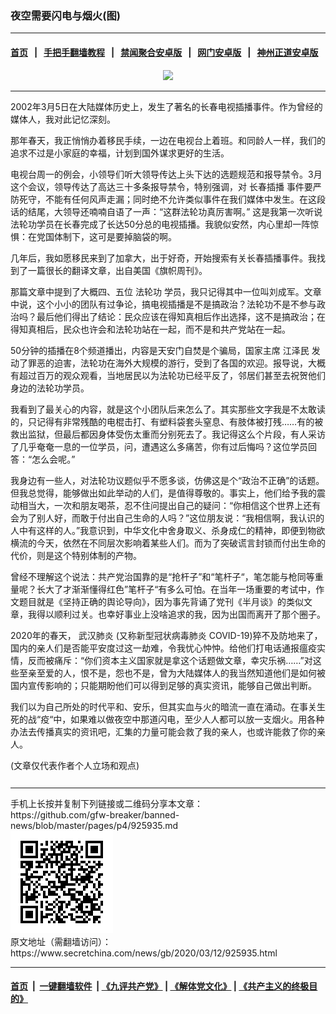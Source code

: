 ### 夜空需要闪电与烟火(图)
------------------------

#### [首页](https://github.com/gfw-breaker/banned-news/blob/master/README.md) &nbsp;&nbsp;|&nbsp;&nbsp; [手把手翻墙教程](https://github.com/gfw-breaker/guides/wiki) &nbsp;&nbsp;|&nbsp;&nbsp; [禁闻聚合安卓版](https://github.com/gfw-breaker/bn-android) &nbsp;&nbsp;|&nbsp;&nbsp; [网门安卓版](https://github.com/oGate2/oGate) &nbsp;&nbsp;|&nbsp;&nbsp; [神州正道安卓版](https://github.com/SzzdOgate/update) 



<div class="article_right" style="fone-color:#000">
 <p style="text-align: center;">
  <img src="http://img2.secretchina.com/pic/2018/7-26/p2224441a557749561.jpg" style="width:500px"/>
  <span id="hideid" name="hideid" style="color:red;display:none;">
   <span href="https://www.secretchina.com">
   </span>
  </span>
 </p>
 <div id="txt-mid1-t21-2017">
  

---


  </div>
 </div>
 <p>
  2002年3月5日在大陆媒体历史上，发生了著名的长春电视插播事件。作为曾经的媒体人，我对此记忆深刻。
  <span id="hideid" name="hideid" style="color:red;display:none;">
   <span href="https://www.secretchina.com">
   </span>
  </span>
 </p>
 <p>
  那年春天，我正悄悄办着移民手续，一边在电视台上着班。和同龄人一样，我们的追求不过是小家庭的幸福，计划到国外谋求更好的生活。
 </p>
 <p>
  电视台周一的例会，小领导们听大领导传达上头下达的选题规范和报导禁令。3月这个会议，领导传达了高达三十多条报导禁令，特别强调，对
  <span href="https://www.secretchina.com/news/gb/tag/长春插播" target="_blank">
   长春插播
  </span>
  事件要严防死守，不能有任何风声走漏；同时绝不允许类似事件在我们媒体中发生。在这段话的结尾，大领导还喃喃自语了一声：“这群法轮功真厉害啊。” 这是我第一次听说法轮功学员在长春完成了长达50分总的电视插播。我貌似安然，内心里却一阵惊惧：在党国体制下，这可是要掉脑袋的啊。
 </p>
 <p>
  几年后，我如愿移民来到了加拿大，出于好奇，开始搜索有关长春插播事件。我找到了一篇很长的翻译文章，出自美国《旗帜周刊》。
 </p>
 <p>
  那篇文章中提到了大概四、五位
  <span href="https://www.secretchina.com/news/gb/tag/法轮功" target="_blank">
   法轮功
  </span>
  学员，我只记得其中一位叫刘成军。文章中说，这个小小的团队有过争论，搞电视插播是不是搞政治？法轮功不是不参与政治吗？最后他们得出了结论：民众应该在得知真相后作出选择，这不是搞政治；在得知真相后，民众也许会和法轮功站在一起，而不是和共产党站在一起。
 </p>
 <p>
  50分钟的插播在8个频道播出，内容是天安门自焚是个骗局，国家主席
  <span href="https://www.secretchina.com/news/gb/tag/江泽民" target="_blank">
   江泽民
  </span>
  发动了罪恶的迫害，法轮功在海外大规模的游行，受到了各国的欢迎。报导说，大概有超过百万的观众观看，当地居民以为法轮功已经平反了，邻居们甚至去祝贺他们身边的法轮功学员。
 </p>
 <p>
  我看到了最关心的内容，就是这个小团队后来怎么了。其实那些文字我是不太敢读的，只记得有非常残酷的电棍击打、有塑料袋套头窒息、有肢体被打残……有的被救出监狱，但最后都因身体受伤太重而分别死去了。我记得这么个片段，有人采访了几乎奄奄一息的一位学员，问，遭遇这么多痛苦，你有过后悔吗？这位学员回答：“怎么会呢。”
 </p>
 <p>
  我身边有一些人，对法轮功议题似乎不愿多谈，仿佛这是个“政治不正确”的话题。但我总觉得，能够做出如此举动的人们，是值得尊敬的。事实上，他们给予我的震动相当大，一次和朋友喝茶，忍不住问提出自己的疑问：“你相信这个世界上还有会为了别人好，而敢于付出自己生命的人吗？”这位朋友说：“我相信啊，我认识的人中有这样的人。”我意识到，中华文化中舍身取义、杀身成仁的精神，即便到物欲横流的今天，依然在不同层次影响着某些人们。而为了突破谎言封锁而付出生命的代价，则是这个特别体制的产物。
 </p>
 <p>
  曾经不理解这个说法：共产党治国靠的是“抢杆子”和“笔杆子“，笔怎能与枪同等重量呢？长大了才渐渐懂得红色”笔杆子“有多么可怕。在当年一场重要的考试中，作文题目就是《坚持正确的舆论导向》，因为事先背诵了党刊《半月谈》的类似文章，我得以顺利过关。也幸好事业上没啥追求的我，因为出国而离开了那个圈子。
 </p>
 <p>
  2020年的春天，
  <span href="https://www.secretchina.com/news/gb/tag/武汉肺炎" target="_blank">
   武汉肺炎
  </span>
  (又称新型冠状病毒肺炎 COVID-19)猝不及防地来了，国内的亲人们是否能平安度过这一劫难，令我忧心忡忡。给他们打电话通报瘟疫实情，反而被痛斥：“你们资本主义国家就是拿这个话题做文章，幸灾乐祸……”对这些至亲至爱的人，恨不是，怨也不是，曾为大陆媒体人的我当然知道他们是如何被国内宣传影响的；只能期盼他们可以得到足够的真实资讯，能够自己做出判断。
 </p>
 <p>
  我们以为自己所处的时代平和、安乐，但其实血与火的暗流一直在涌动。在事关生死的战“疫“中，如果难以做夜空中那道闪电，至少人人都可以放一支烟火。用各种办法去传播真实的资讯吧，汇集的力量可能会救了我的亲人，也或许能救了你的亲人。
 </p>
 (文章仅代表作者个人立场和观点)
 <center>
  <div>
   <div id="txt-mid2-t22-2017" style="display: block;  max-height: 351px;  overflow: hidden;">
    <div id="SC-21xxx">
    </div>
    <ins class="adsbygoogle" data-ad-client="ca-pub-1276641434651360" data-ad-format="auto" data-ad-slot="4301710469" data-full-width-responsive="true" style="display:block">
    </ins>
   </div>
  </div>
 </center>
 <div style="padding-top:12px;">
 </div>
</div>

<hr/>
手机上长按并复制下列链接或二维码分享本文章：<br/>
https://github.com/gfw-breaker/banned-news/blob/master/pages/p4/925935.md <br/>
<a href='https://github.com/gfw-breaker/banned-news/blob/master/pages/p4/925935.md'><img src='https://github.com/gfw-breaker/banned-news/blob/master/pages/p4/925935.md.png'/></a> <br/>
原文地址（需翻墙访问）：https://www.secretchina.com/news/gb/2020/03/12/925935.html


------------------------
#### [首页](https://github.com/gfw-breaker/banned-news/blob/master/README.md) &nbsp;|&nbsp; [一键翻墙软件](https://github.com/gfw-breaker/nogfw/blob/master/README.md) &nbsp;| [《九评共产党》](https://github.com/gfw-breaker/9ping.md/blob/master/README.md#九评之一评共产党是什么) | [《解体党文化》](https://github.com/gfw-breaker/jtdwh.md/blob/master/README.md) | [《共产主义的终极目的》](https://github.com/gfw-breaker/gczydzjmd.md/blob/master/README.md)


<img src='http://gfw-breaker.win/banned-news/pages/p4/925935.md' width='0px' height='0px'/>
